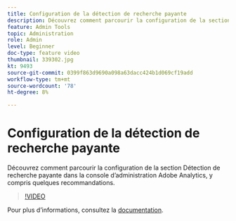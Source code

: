 ```yaml
---
title: Configuration de la détection de recherche payante
description: Découvrez comment parcourir la configuration de la section Détection de recherche payante dans la console d’administration Adobe Analytics, y compris quelques recommandations.
feature: Admin Tools
topic: Administration
role: Admin
level: Beginner
doc-type: feature video
thumbnail: 339302.jpg
kt: 9493
source-git-commit: 0399f863d9690a098a63dacc424b1d069cf19add
workflow-type: tm+mt
source-wordcount: '78'
ht-degree: 8%

---
```



# Configuration de la détection de recherche payante

Découvrez comment parcourir la configuration de la section Détection de recherche payante dans la console d’administration Adobe Analytics, y compris quelques recommandations.

>[!VIDEO](https://video.tv.adobe.com/v/339302/?quality=12&learn=on)

Pour plus dʼinformations, consultez la [documentation](https://experienceleague.adobe.com/docs/analytics/admin/admin-tools/paid-search-detection/paid-search-detection.html?lang=en#section_0C2CFA0AF77B47098BE37CB024665D0D).
